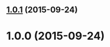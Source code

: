 <a name="1.0.1"></a>
## [1.0.1](https://github.com/fczbkk/identify-element/compare/v1.0.0...v1.0.1) (2015-09-24)




<a name="1.0.0"></a>
# 1.0.0 (2015-09-24)




